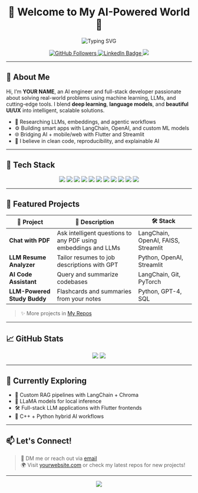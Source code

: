 <h1 align="center">🚀 Welcome to My AI-Powered World 👋</h1>

<p align="center">
  <img src="https://readme-typing-svg.demolab.com?font=Fira+Code&size=24&pause=1000&center=true&vCenter=true&width=435&lines=AI+Engineer+%7C+ML+Researcher+%7C+Builder" alt="Typing SVG" />
</p>

<p align="center">
  <a href="https://github.com/YOUR_USERNAME">
    <img src="https://img.shields.io/github/followers/YOUR_USERNAME?label=Follow&style=social" alt="GitHub Followers" />
  </a>
  <a href="https://linkedin.com/in/YOUR_PROFILE" target="_blank">
    <img src="https://img.shields.io/badge/LinkedIn-blue?style=flat&logo=linkedin" alt="LinkedIn Badge"/>
  </a>
  <a href="mailto:your.email@example.com">
    <img src="https://img.shields.io/badge/Email-D14836?style=flat&logo=gmail&logoColor=white" />
  </a>
</p>

---

## 🧠 About Me

Hi, I’m **YOUR NAME**, an AI engineer and full-stack developer passionate about solving real-world problems using machine learning, LLMs, and cutting-edge tools. I blend **deep learning**, **language models**, and **beautiful UI/UX** into intelligent, scalable solutions.

- 🔬 Researching LLMs, embeddings, and agentic workflows
- ⚙️ Building smart apps with LangChain, OpenAI, and custom ML models
- 🌐 Bridging AI + mobile/web with Flutter and Streamlit
- 🧱 I believe in clean code, reproducibility, and explainable AI

---

## 💼 Tech Stack

<p align="center">
  <img src="https://img.shields.io/badge/-Python-3776AB?style=flat-square&logo=python&logoColor=white" />
  <img src="https://img.shields.io/badge/-TensorFlow-FF6F00?style=flat-square&logo=tensorflow&logoColor=white" />
  <img src="https://img.shields.io/badge/-PyTorch-EE4C2C?style=flat-square&logo=pytorch&logoColor=white" />
  <img src="https://img.shields.io/badge/-LLaMA-800080?style=flat-square&logo=data:image/png;base64,REPLACE_THIS_WITH_LLAMA_ICON_IF_NEEDED" />
  <img src="https://img.shields.io/badge/-LangChain-0E76A8?style=flat-square&logo=langchain&logoColor=white" />
  <img src="https://img.shields.io/badge/-OpenAI-412991?style=flat-square&logo=openai&logoColor=white" />
  <img src="https://img.shields.io/badge/-C++-00599C?style=flat-square&logo=c%2B%2B&logoColor=white" />
  <img src="https://img.shields.io/badge/-Flutter-02569B?style=flat-square&logo=flutter&logoColor=white" />
  <img src="https://img.shields.io/badge/-Streamlit-FF4B4B?style=flat-square&logo=streamlit&logoColor=white" />
  <img src="https://img.shields.io/badge/-SQL-4479A1?style=flat-square&logo=mysql&logoColor=white" />
  <img src="https://img.shields.io/badge/-Git-F05032?style=flat-square&logo=git&logoColor=white" />
</p>

---

## 🚧 Featured Projects

| 🧠 Project | 🚀 Description | 🛠️ Stack |
|-----------|----------------|----------|
| **Chat with PDF** | Ask intelligent questions to any PDF using embeddings and LLMs | LangChain, OpenAI, FAISS, Streamlit |
| **LLM Resume Analyzer** | Tailor resumes to job descriptions with GPT | Python, OpenAI, Streamlit |
| **AI Code Assistant** | Query and summarize codebases | LangChain, Git, PyTorch |
| **LLM-Powered Study Buddy** | Flashcards and summaries from your notes | Python, GPT-4, SQL |

> ✨ More projects in [My Repos](https://github.com/YOUR_USERNAME?tab=repositories)

---

## 📈 GitHub Stats

<p align="center">
  <img src="https://github-readme-stats.vercel.app/api?username=YOUR_USERNAME&show_icons=true&theme=tokyonight" />
  <img src="https://github-readme-streak-stats.herokuapp.com/?user=YOUR_USERNAME&theme=tokyonight" />
</p>

---

## 🧩 Currently Exploring

- 🤖 Custom RAG pipelines with LangChain + Chroma
- 🧠 LLaMA models for local inference
- 🛠️ Full-stack LLM applications with Flutter frontends
- 🧪 C++ + Python hybrid AI workflows

---

## 📫 Let's Connect!

> 💌 DM me or reach out via [email](mailto:your.email@example.com)  
> 🌍 Visit [yourwebsite.com](https://yourwebsite.com) or check my latest repos for new projects!

---

<p align="center">
  <img src="https://github.com/YOUR_USERNAME/YOUR_USERNAME/blob/main/assets/footer.svg" />
</p>
